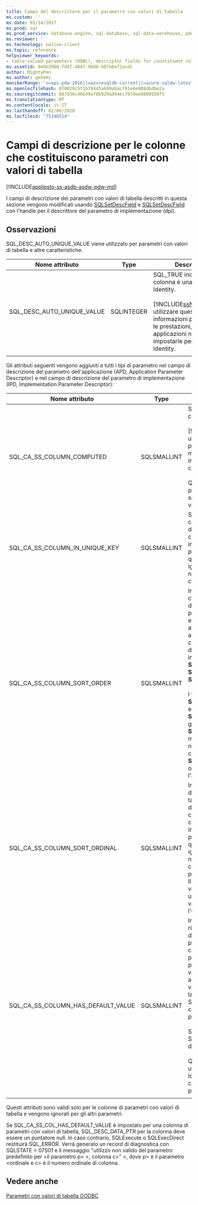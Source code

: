 ```yaml
---
title: Campo del descrittore per il parametro con valori di tabella
ms.custom: ''
ms.date: 03/14/2017
ms.prod: sql
ms.prod_service: database-engine, sql-database, sql-data-warehouse, pdw
ms.reviewer: ''
ms.technology: native-client
ms.topic: reference
helpviewer_keywords:
- table-valued parameters (ODBC), descriptor fields for constituent columns
ms.assetid: 944b3968-fd47-4847-98d6-b87e8ef2acdc
author: MightyPen
ms.author: genemi
monikerRange: '>=aps-pdw-2016||=azuresqldb-current||=azure-sqldw-latest||>=sql-server-2016||=sqlallproducts-allversions||>=sql-server-linux-2017||=azuresqldb-mi-current'
ms.openlocfilehash: 070029c5f1bf8445a699abacf61e6e988dbdbe2a
ms.sourcegitcommit: b87d36c46b39af8b929ad94ec707dee8800950f5
ms.translationtype: MT
ms.contentlocale: it-IT
ms.lasthandoff: 02/08/2020
ms.locfileid: "75246514"
---
```

# <a name="descriptor-fields-for-table-valued-parameter-constituent-columns"></a>Campi di descrizione per le colonne che costituiscono parametri con valori di tabella
[!INCLUDE[appliesto-ss-asdb-asdw-pdw-md](../../includes/appliesto-ss-asdb-asdw-pdw-md.md)]

  I campi di descrizione dei parametri con valori di tabella descritti in questa sezione vengono modificati usando [SQLSetDescField](../../relational-databases/native-client-odbc-api/sqlsetdescfield.md) e [SQLSetDescField](../../relational-databases/native-client-odbc-api/sqlsetdescfield.md) con l'handle per il descrittore del parametro di implementazione (dpi).  
  
## <a name="remarks"></a>Osservazioni  
 SQL_DESC_AUTO_UNIQUE_VALUE viene utilizzato per parametri con valori di tabella e altre caratteristiche.  
  
|Nome attributo|Type|Descrizione|  
|--------------------|----------|-----------------|  
|SQL_DESC_AUTO_UNIQUE_VALUE|SQLINTEGER|SQL_TRUE indica che la colonna è una colonna Identity.<br /><br /> [!INCLUDE[ssNoVersion](../../includes/ssnoversion-md.md)]può utilizzare queste informazioni per ottimizzare le prestazioni, ma le applicazioni non devono impostarle per le colonne Identity.|  
||||

 Gli attributi seguenti vengono aggiunti a tutti i tipi di parametro nel campo di descrizione del parametro dell'applicazione (APD, Application Parameter Descriptor) e nel campo di descrizione del parametro di implementazione (IPD, Implementation Parameter Descriptor):  
  
|Nome attributo|Type|Descrizione|  
|--------------------|----------|-----------------|  
|SQL_CA_SS_COLUMN_COMPUTED|SQLSMALLINT|SQL_TRUE indica che la colonna è calcolata.<br /><br /> [!INCLUDE[ssNoVersion](../../includes/ssnoversion-md.md)]può utilizzare queste informazioni per ottimizzare le prestazioni, ma le applicazioni non devono impostarle per le colonne calcolate.<br /><br /> Questo attributo viene ignorato per le associazioni che non sono colonne di parametri con valori di tabella.|  
|SQL_CA_SS_COLUMN_IN_UNIQUE_KEY|SQLSMALLINT|SQL_TRUE indica che una colonna di parametri con valori di tabella viene utilizzata in una chiave univoca. Questa impostazione può migliorare le prestazioni di esecuzione delle query. Questo attributo viene ignorato per le associazioni che non sono colonne di parametri con valori di tabella.|  
|SQL_CA_SS_COLUMN_SORT_ORDER|SQLSMALLINT|Indica l'ordinamento di una colonna di parametri con valori di tabella. Questa impostazione può migliorare le prestazioni di esecuzione delle query. Questo attributo viene ignorato per le associazioni che non sono colonne di parametri con valori di tabella. Di seguito sono indicati i valori possibili: <br />**SQL_SS_ASCENDING_ORDER**<br />**SQL_SS_DESCENDING_ORDER**<br />**SQL_SS_ORDER_UNSPECIFIED**<br /><br /> I valori diversi da **SQL_SS_ASCENDING_ORDER** e **SQL_SS_DESCENDING_ORDER** generano un errore con **SQLSTATE HY024** e il messaggio "valore attributo non valido" e vengono considerati **SQL_SS_ORDER_UNSPECIFIED**, ovvero il valore predefinito per l'attributo.|  
|SQL_CA_SS_COLUMN_SORT_ORDINAL|SQLSMALLINT|Indica l'ordinale di una colonna di parametri con valori di tabella nel set di colonne che definiscono l'ordinamento complessivo per un parametro con valori di tabella. Questa impostazione può migliorare le prestazioni di esecuzione delle query. Questo attributo viene ignorato per le associazioni che non sono colonne di parametri con valori di tabella. Gli ordinali per l'ordinamento iniziano da 1. Il valore 0, che rappresenta il valore predefinito, indica che una colonna di parametri con valori di tabella non specifica l'ordinamento delle colonne.|  
|SQL_CA_SS_COLUMN_HAS_DEFAULT_VALUE|SQLSMALLINT|Indica se assegnare a tutte le righe nel parametro con valori di tabella il valore predefinito per la colonna. Per i parametri con valori di tabella, non è possibile selezionare il valore predefinito riga per riga. Il valore SQL_FALSE indica che alle righe saranno assegnati valori non predefiniti. Questa è la modalità predefinita. Il valore SQL_TRUE indica che la colonna specificherà valori predefiniti per tutte le righe.<br /><br /> Se l'attributo è impostato su SQL_TRUE, non verranno inviati dati al server.<br /><br /> Questo campo può essere utilizzato anche con colonne Identity o calcolate se i valori di colonna non sono necessari per l'elaborazione server.|  
||||

 Questi attributi sono validi solo per le colonne di parametri con valori di tabella e vengono ignorati per gli altri parametri.  
  
 Se SQL_CA_SS_COL_HAS_DEFAULT_VALUE è impostato per una colonna di parametri con valori di tabella, SQL_DESC_DATA_PTR per la colonna deve essere un puntatore null. In caso contrario, SQLExecute o SQLExecDirect restituirà SQL_ERROR. Verrà generato un record di diagnostica con SQLSTATE = 07S01 e il messaggio "utilizzo non valido del parametro predefinito per \<il parametro p> \<, colonna c>" \<, dove p> è il parametro \<ordinale e c> è il numero ordinale di colonna.  
  
## <a name="see-also"></a>Vedere anche  
 [Parametri con valori di tabella &#40;&#41;ODBC](../../relational-databases/native-client-odbc-table-valued-parameters/table-valued-parameters-odbc.md)  
  
  
